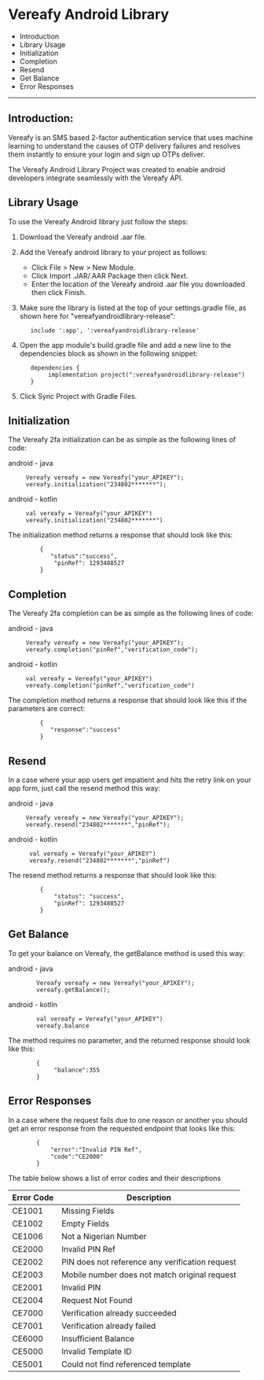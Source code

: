 # Vereafy Android Library

- Introduction
- Library Usage
- Initialization
- Completion
- Resend
- Get Balance
- Error Responses
----------

## Introduction:

Vereafy is an SMS based 2-factor authentication service that uses machine learning to understand the causes of OTP delivery failures and resolves them instantly to ensure your login and sign up OTPs deliver.

The Vereafy Android Library Project was created to enable android developers integrate seamlessly with the Vereafy API.

## Library Usage

To use the Vereafy Android library just follow the steps:
1. Download the Vereafy android .aar file.
2. Add the Vereafy android library to your project as follows:
   - Click File > New > New Module.
   - Click Import .JAR/.AAR Package then click Next.
   - Enter the location of the Vereafy android .aar file you downloaded then click Finish.
3. Make sure the library is listed at the top of your settings.gradle file, as shown here for "vereafyandroidlibrary-release":

          include ':app', ':vereafyandroidlibrary-release'
          
4. Open the app module's build.gradle file and add a new line to the dependencies block as shown in the following snippet:

          dependencies {
               implementation project(":vereafyandroidlibrary-release")
          }

5. Click Sync Project with Gradle Files.

## Initialization

 The Vereafy 2fa initialization can be as simple as the following lines of code:
 
 android - java

         Vereafy vereafy = new Vereafy("your_APIKEY");
         vereafy.initialization("234802*******");
         
 android - kotlin
 
         val vereafy = Vereafy("your_APIKEY")
         vereafy.initialization("234802*******")

The initialization method returns a response that should look like this:

             {
                "status":"success",
                 "pinRef": 1293488527
             }

## Completion

 The Vereafy 2fa completion can be as simple as the following lines of code:

android - java

         Vereafy vereafy = new Vereafy("your_APIKEY");
         vereafy.completion("pinRef","verification_code");
         
android  - kotlin
 
         val vereafy = Vereafy("your_APIKEY")
         vereafy.completion("pinRef","verification_code")

The completion method returns a response that should look like this if the parameters are correct:

             {
                "response":"success"
             }

## Resend

In a case where your app users get impatient and hits the retry link on your app form, just call the resend method this way:
 
 android - java
 
         Vereafy vereafy = new Vereafy("your_APIKEY");
         vereafy.resend("234802*******","pinRef");

android - kotlin

          val vereafy = Vereafy("your_APIKEY")
          vereafy.resend("234802*******","pinRef")
          
The resend method returns a response that should look like this:

             {
                 "status": "success",
                 "pinRef": 1293488527
             }

## Get Balance

To get your balance on Vereafy, the getBalance method is used this way:

android - java
            
            Vereafy vereafy = new Vereafy("your_APIKEY");
            vereafy.getBalance();
            
android - kotlin

            val vereafy = Vereafy("your_APIKEY")
            vereafy.balance
          
The method requires no parameter, and the returned response should look like this:

            {
                 "balance":355
            }

## Error Responses

In a case where the request fails due to one reason or another you should get an error response from the requested endpoint that looks like this:

            {
                "error":"Invalid PIN Ref",
                "code":"CE2000"
            }
            
The table below shows a list of error codes and their descriptions

|  Error Code                   |   Description        |    
|-------------------------------|----------------------|
| CE1001  | Missing Fields            |
| CE1002  | Empty Fields               | 
| CE1006  | Not a Nigerian Number               | 
| CE2000  | Invalid PIN Ref| 
| CE2002  | PIN does not reference any verification request| 
| CE2003  | Mobile number does not match original request| 
| CE2001  | Invalid PIN| 
| CE2004  | Request Not Found               | 
| CE7000  | Verification already succeeded     | 
| CE7001  | Verification already failed      | 
| CE6000  | Insufficient Balance     | 
| CE5000  | Invalid Template ID             | 
| CE5001  | Could not find referenced template                | 
